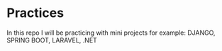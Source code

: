 # Practices
In this repo I will be practicing with mini projects for example: DJANGO, SPRING BOOT, LARAVEL, .NET
